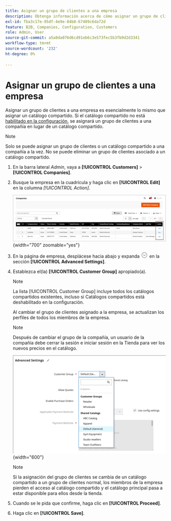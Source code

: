 ```yaml
---
title: Asignar un grupo de clientes a una empresa
description: Obtenga información acerca de cómo asignar un grupo de clientes a una cuenta de compañía en su tienda de Adobe Commerce.
exl-id: fba3c17e-95df-4e9e-84b8-67409c6da72d
feature: B2B, Companies, Configuration, Customers
role: Admin, User
source-git-commit: a5a8da076d6cd91eb6c3e573fec5b3fb9d2d3341
workflow-type: tm+mt
source-wordcount: '232'
ht-degree: 0%

---
```


# Asignar un grupo de clientes a una empresa

Asignar un grupo de clientes a una empresa es esencialmente lo mismo que asignar un catálogo compartido. Si el catálogo compartido no está [habilitado en la configuración](enable-basic-features.md), se asignará un grupo de clientes a una compañía en lugar de un catálogo compartido.

>[!NOTE]
>
> Solo se puede asignar un grupo de clientes o un catálogo compartido a una compañía a la vez. No se puede eliminar un grupo de clientes asociado a un catálogo compartido.

1. En la barra lateral _Admin_, vaya a **[!UICONTROL Customers]** > **[!UICONTROL Companies]**.

1. Busque la empresa en la cuadrícula y haga clic en **[!UICONTROL Edit]** en la columna _[!UICONTROL Action]_.

   ![Editar compañía](./assets/companies-grid-edit.png){width="700" zoomable="yes"}

1. En la página de empresa, desplácese hacia abajo y expanda ![Selector de expansión](../assets/icon-display-expand.png) en la sección **[!UICONTROL Advanced Settings]**.

1. Establezca el(la) **[!UICONTROL Customer Group]** apropiado(a).

   >[!NOTE]
   >
   >La lista [!UICONTROL Customer Group] incluye todos los catálogos compartidos existentes, incluso si Catálogos compartidos está deshabilitado en la configuración.

   Al cambiar el grupo de clientes asignado a la empresa, se actualizan los perfiles de todos los miembros de la empresa.

   >[!NOTE]
   >
   >Después de cambiar el grupo de la compañía, un usuario de la compañía debe cerrar la sesión e iniciar sesión en la Tienda para ver los nuevos precios en el catálogo.

   ![Cambiar grupo de clientes o catálogo compartido](./assets/company-advanced-settings-customer-group-admin.png){width="600"}

   >[!NOTE]
   >
   >Si la asignación del grupo de clientes se cambia de un catálogo compartido a un grupo de clientes normal, los miembros de la empresa pierden el acceso al catálogo compartido y el catálogo principal pasa a estar disponible para ellos desde la tienda.

1. Cuando se le pida que confirme, haga clic en **[!UICONTROL Proceed]**.

1. Haga clic en **[!UICONTROL Save]**.
